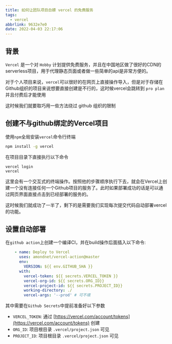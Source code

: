 ```yaml
---
title: 如何让团队项目白嫖 vercel 的免费服务
tags:
  - vercel
abbrlink: 9632e7e0
date: 2022-04-03 22:17:06
---
```


## 背景

`Vercel` 是一个对 `Hobby` 计划提供免费服务，并且在中国地区做了很好的CDN的serverless项目，用于代理静态页面或者做一些简单的api是非常方便的。

对于个人项目来说，`vercel`可以很好的在网页上直接操作导入，但是对于存储在Github组织的项目来说想要直接创建是不行的，这时候vercel会跳转到 `pro plan` 并且付费后才能使用

这时候我们就要取巧用一些方法绕过 github 组织的限制

## 创建不与github绑定的Vercel项目

使用`npm`全局安装`vercel`命令行终端

```bash
npm install -g vercel
```

在项目目录下直接执行以下命令
```
vercel login
vercel
```

这里会有一个交互式的终端操作。按照他的步骤顺序执行下去，就会在Vercel上创建一个没有连接任何一个Github项目的服务了。此时如果部署成功的话是可以通过网页界面直接点击到已经部署的服务的。

这时候我们就成功了一半了，剩下的是需要我们实现每次提交代码自动部署vercel的功能。

## 设置自动部署

在`github action`上创建一个编译CI，并在build操作后面插入以下命令:

```yaml
    - name: Deploy to Vercel
      uses: amondnet/vercel-action@master
      env:
        VERSION: ${{ env.GITHUB_SHA }}
      with:
        vercel-token: ${{ secrets.VERCEL_TOKEN }}
        vercel-org-id: ${{ secrets.ORG_ID}}
        vercel-project-id: ${{ secrets.PROJECT_ID}}
        working-directory: ./
        vercel-args: '--prod' # 可不填
```

其中需要在`Github Secrets`中提前准备好以下参数
- `VERCEL_TOKEN`: 通过 [https://vercel.com/account/tokens](https://vercel.com/account/tokens) 创建
- `ORG_ID`: 项目根目录 `.vercel/project.json` 可见
- `PROJECT_ID`: 项目根目录 `.vercel/project.json` 可见

